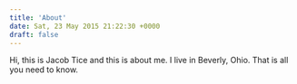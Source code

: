 ```yaml
---
title: 'About'
date: Sat, 23 May 2015 21:22:30 +0000
draft: false
---
```


Hi, this is Jacob Tice and this is about me. I live in Beverly, Ohio. That is all you need to know.